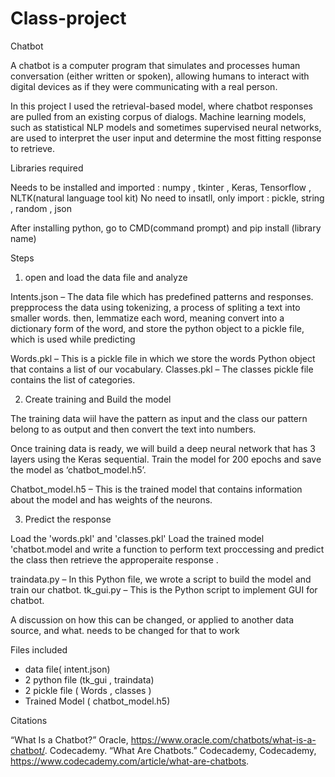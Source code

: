 # Class-project
Chatbot

A chatbot is a computer program that simulates and processes human conversation (either written or spoken), allowing humans to interact with digital devices as if they were communicating with a real person.

In this project I used the retrieval-based model, where chatbot responses are pulled from an existing corpus of dialogs. Machine learning models, such as statistical NLP models and sometimes supervised neural networks, are used to interpret the user input and determine the most fitting response to retrieve.

Libraries required

Needs to be installed and imported : numpy , tkinter , Keras, Tensorflow , NLTK(natural language tool kit)
No need to insatll, only import : pickle, string , random , json

After installing python, go to CMD(command prompt) and pip install (library name)

Steps

1) open and load the data file and analyze

  Intents.json – The data file which has predefined patterns and responses.
  prepprocess the data using tokenizing, a process of spliting a text into smaller words.
  then, lemmatize each word, meaning convert into a dictionary form of the word, and store the python object to a pickle file, which is    used while predicting
  
Words.pkl – This is a pickle file in which we store the words Python object that contains a list of our vocabulary.
Classes.pkl – The classes pickle file contains the list of categories.

2) Create training and Build the model

The training data wiil have the pattern as input and the class our pattern belong to as output and then convert the text into numbers.

Once training data is ready, we will build a deep neural network that has 3 layers using the Keras sequential. Train the model for 200 epochs and save the model as ‘chatbot_model.h5’.

Chatbot_model.h5 – This is the trained model that contains information about the model and has weights of the neurons.

3) Predict the response

Load the 'words.pkl' and 'classes.pkl'
Load the trained model 'chatbot.model and write a function to perform text proccessing and predict the class then retrieve the approperaite response . 


traindata.py – In this Python file, we wrote a script to build the model and train our chatbot.
tk_gui.py – This is the Python script to implement GUI for chatbot.


 
 A discussion on how this can be changed, or applied to another data source, and what. needs to be changed for that to work 
 
 
 
Files included
- data file( intent.json)
- 2 python file (tk_gui , traindata)
- 2 pickle file ( Words , classes )
-  Trained Model ( chatbot_model.h5)
 
 
 Citations
 
 “What Is a Chatbot?” Oracle, https://www.oracle.com/chatbots/what-is-a-chatbot/. 
 Codecademy. “What Are Chatbots.” Codecademy, Codecademy, https://www.codecademy.com/article/what-are-chatbots. 
 

